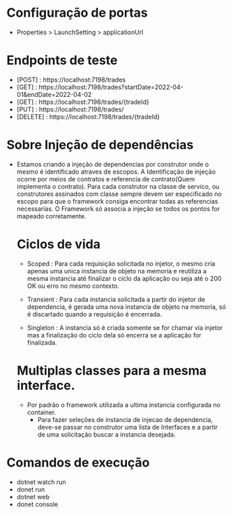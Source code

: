 # Configuração de portas
  - Properties > LaunchSetting > applicationUrl
# Endpoints de teste
  - [POST] : https://localhost:7198/trades
  - [GET] : https://localhost:7198/trades?startDate=2022-04-01&endDate=2022-04-02
  - [GET] : https://localhost:7198/trades/{tradeId}
  - [PUT] : https://localhost:7198/trades/
  - [DELETE] : https://localhost:7198/trades/{tradeId}

# Sobre Injeção de dependências
  - Estamos criando a injeção de dependencias por construtor onde o mesmo
    é identificado atraves de escopos. A Identificação de injeção ocorre
    por meios de contratos e referencia de contrato(Quem implementa o contrato).
    Para cada construtor na classe de servico, ou construtores assinados com classe
    sempre devem ser especificado no escopo para que o framework consiga encontrar 
    todas as referencias necessarias. O Framework só associa a injeção se todos os pontos
    for mapeado corretamente.

    # Ciclos de vida
      - Scoped : Para cada requisição solicitada no injetor, o mesmo cria apenas uma unica instancia de objeto na memoria e reutiliza a mesma instancia até finalizar o ciclo da aplicação ou seja até o 200 OK ou erro no mesmo contexto. 

      - Transient : Para cada instancia solicitada a partir do injetor de dependencia, é gerada uma nova instancia de objeto na memoria, só é discartado quando a requisição é encerrada.

      - Singleton : A instancia só é criada somente se for chamar via injetor mas a finalização do ciclo dela só encerra se a aplicação for finalizada.

    # Multiplas classes para a mesma interface.
      - Por padrão o framework utilizada a ultima instancia configurada no container.
        -  Para fazer seleções de instancia de injecao de dependencia, deve-se passar no 
           construtor uma lista de Interfaces e a partir de uma solicitação buscar a instancia desejada.
# Comandos de execução
  - dotnet watch run
  - donet run
  - dotnet web
  - donet console
   


  
  
